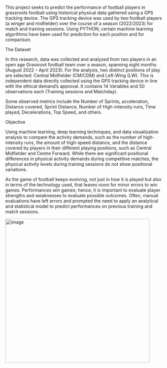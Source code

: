 This project seeks to predict the performance of football players in grassroots football using historical physical data gathered using a GPS tracking device. 
The GPS tracking device was used by two football players (a winger and midfielder) over the course of a season (2022/2023) for match and training sessions.
Using PYTHON, certain machine learning algorithms have been used for prediction for each position and for comparison.

The Dataset

In this research, data was collected and analyzed from two players in an open age Grassroot football team over a season, spanning eight months (August 2022 – April 2023). For the analysis, two distinct positions of play are selected: Central Midfielder (CM/CDM) and Left-Wing (LW). This is independent data directly collected using the GPS tracking device in line with the ethical demand’s approval. It contains 14 Variables and 50 observations each (Training sessions and Matchday).

Some observed metrics include the Number of Sprints, acceleration, Distance covered, Sprint Distance, Number of High-intensity runs, Time played, Decelerations, Top Speed, and others. 


Objective

Using machine learning, deep learning techniques, and data visualization analysis to compare the activity demands, such as the number of high-intensity runs, the amount of high-speed distance, and the distance covered by players in their different playing positions, such as Central Midfielder and Centre Forward. While there are significant positional differences in physical activity demands during competitive matches, the physical activity levels during training sessions do not show positional variations.

As the game of football keeps evolving, not just in how it is played but also in terms of the technology used, that leaves room for minor errors to win games. Performances win games; hence, it is important to evaluate player strengths and weaknesses to evaluate possible outcomes. Often, manual evaluations have left errors and prompted the need to apply an analytical and statistical model to predict performances on previous training and match sessions.

<img width="454" alt="image" src="https://github.com/StanLi01/Player-Performance-Prediction/assets/113431822/3a1a204b-33e6-4aaf-8efb-b21739f2d126">
